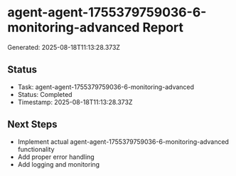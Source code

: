 # agent-agent-1755379759036-6-monitoring-advanced Report

Generated: 2025-08-18T11:13:28.373Z

## Status
- Task: agent-agent-1755379759036-6-monitoring-advanced
- Status: Completed
- Timestamp: 2025-08-18T11:13:28.373Z

## Next Steps
- Implement actual agent-agent-1755379759036-6-monitoring-advanced functionality
- Add proper error handling
- Add logging and monitoring
